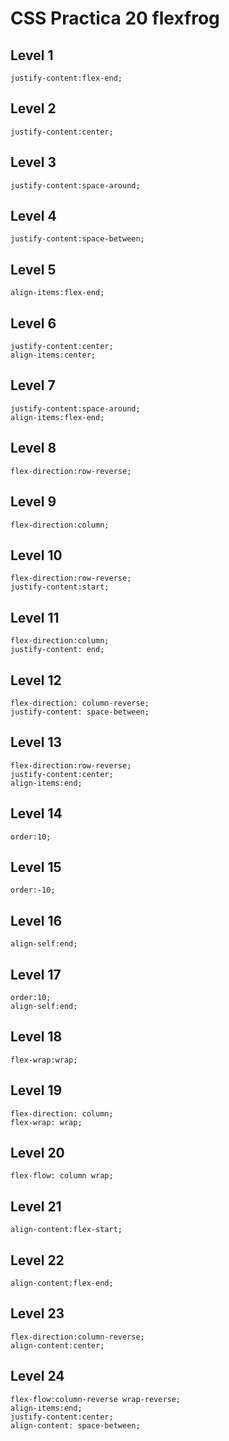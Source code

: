 # CSS Practica 20 flexfrog

## Level 1
```
justify-content:flex-end;
```

## Level 2
```
justify-content:center;
```

## Level 3
```
justify-content:space-around;
```
## Level 4
```
justify-content:space-between;
```

## Level 5
```
align-items:flex-end;
```

## Level 6
```
justify-content:center;
align-items:center;
```

## Level 7
```
justify-content:space-around;
align-items:flex-end;
```

## Level 8
```
flex-direction:row-reverse;
```

## Level 9
```
flex-direction:column;
```

## Level 10
```
flex-direction:row-reverse;
justify-content:start;
```

## Level 11
```
flex-direction:column;
justify-content: end;
```

## Level 12
```
flex-direction: column-reverse;
justify-content: space-between;
```

## Level 13
```
flex-direction:row-reverse;
justify-content:center;
align-items:end;
```

## Level 14
```
order:10;
```

## Level 15
```
order:-10;
```

## Level 16
```
align-self:end;
```

## Level 17
```
order:10;
align-self:end;
```

## Level 18
```
flex-wrap:wrap;
```

## Level 19
```
flex-direction: column;
flex-wrap: wrap;
```

## Level 20
```
flex-flow: column wrap;
```

## Level 21
```
align-content:flex-start;
```

## Level 22
```
align-content:flex-end;
```

## Level 23
```
flex-direction:column-reverse;
align-content:center;
```

## Level 24
```
flex-flow:column-reverse wrap-reverse;
align-items:end;
justify-content:center;
align-content: space-between;
```
